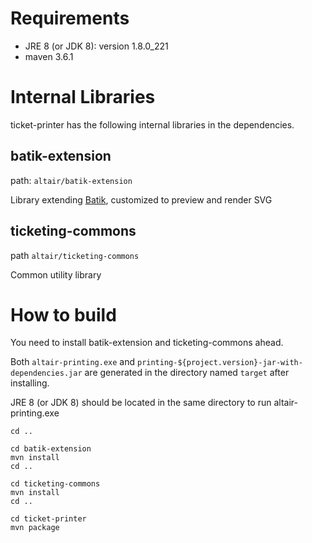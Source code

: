 # Requirements

* JRE 8 (or JDK 8): version 1.8.0_221
* maven 3.6.1

# Internal Libraries
ticket-printer has the following internal libraries in the dependencies. 

## batik-extension
path: `altair/batik-extension`

Library extending [Batik](https://xmlgraphics.apache.org/batik/), customized to preview and render SVG 

## ticketing-commons
path `altair/ticketing-commons`

Common utility library

# How to build
You need to install batik-extension and ticketing-commons ahead.

Both `altair-printing.exe` and `printing-${project.version}-jar-with-dependencies.jar` are generated in the directory named `target` after installing.

JRE 8 (or JDK 8) should be located in the same directory to run altair-printing.exe

```
cd ..

cd batik-extension
mvn install
cd ..

cd ticketing-commons
mvn install
cd ..

cd ticket-printer
mvn package
```
